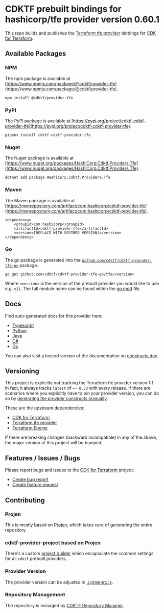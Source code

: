 
# CDKTF prebuilt bindings for hashicorp/tfe provider version 0.60.1

This repo builds and publishes the [Terraform tfe provider](https://registry.terraform.io/providers/hashicorp/tfe/0.60.1/docs) bindings for [CDK for Terraform](https://cdk.tf).

## Available Packages

### NPM

The npm package is available at [https://www.npmjs.com/package/@cdktf/provider-tfe](https://www.npmjs.com/package/@cdktf/provider-tfe).

`npm install @cdktf/provider-tfe`

### PyPI

The PyPI package is available at [https://pypi.org/project/cdktf-cdktf-provider-tfe](https://pypi.org/project/cdktf-cdktf-provider-tfe).

`pipenv install cdktf-cdktf-provider-tfe`

### Nuget

The Nuget package is available at [https://www.nuget.org/packages/HashiCorp.Cdktf.Providers.Tfe](https://www.nuget.org/packages/HashiCorp.Cdktf.Providers.Tfe).

`dotnet add package HashiCorp.Cdktf.Providers.Tfe`

### Maven

The Maven package is available at [https://mvnrepository.com/artifact/com.hashicorp/cdktf-provider-tfe](https://mvnrepository.com/artifact/com.hashicorp/cdktf-provider-tfe).

```
<dependency>
    <groupId>com.hashicorp</groupId>
    <artifactId>cdktf-provider-tfe</artifactId>
    <version>[REPLACE WITH DESIRED VERSION]</version>
</dependency>
```

### Go

The go package is generated into the [`github.com/cdktf/cdktf-provider-tfe-go`](https://github.com/cdktf/cdktf-provider-tfe-go) package.

`go get github.com/cdktf/cdktf-provider-tfe-go/tfe/<version>`

Where `<version>` is the version of the prebuilt provider you would like to use e.g. `v11`. The full module name can be found
within the [go.mod](https://github.com/cdktf/cdktf-provider-tfe-go/blob/main/tfe/go.mod#L1) file.

## Docs

Find auto-generated docs for this provider here: 

- [Typescript](./docs/API.typescript.md)
- [Python](./docs/API.python.md)
- [Java](./docs/API.java.md)
- [C#](./docs/API.csharp.md)
- [Go](./docs/API.go.md)

You can also visit a hosted version of the documentation on [constructs.dev](https://constructs.dev/packages/@cdktf/provider-tfe).

## Versioning

This project is explicitly not tracking the Terraform tfe provider version 1:1. In fact, it always tracks `latest` of `~> 0.33` with every release. If there are scenarios where you explicitly have to pin your provider version, you can do so by [generating the provider constructs manually](https://cdk.tf/imports).

These are the upstream dependencies:

- [CDK for Terraform](https://cdk.tf)
- [Terraform tfe provider](https://registry.terraform.io/providers/hashicorp/tfe/0.60.1)
- [Terraform Engine](https://terraform.io)

If there are breaking changes (backward incompatible) in any of the above, the major version of this project will be bumped.

## Features / Issues / Bugs

Please report bugs and issues to the [CDK for Terraform](https://cdk.tf) project:

- [Create bug report](https://cdk.tf/bug)
- [Create feature request](https://cdk.tf/feature)

## Contributing

### Projen

This is mostly based on [Projen](https://github.com/projen/projen), which takes care of generating the entire repository.

### cdktf-provider-project based on Projen

There's a custom [project builder](https://github.com/cdktf/cdktf-provider-project) which encapsulate the common settings for all `cdktf` prebuilt providers.

### Provider Version

The provider version can be adjusted in [./.projenrc.js](./.projenrc.js).

### Repository Management

The repository is managed by [CDKTF Repository Manager](https://github.com/cdktf/cdktf-repository-manager/).
